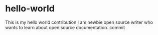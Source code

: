 # hello-world
This is my hello world contribution
I am newbie open source writer who wants to learn about open source documentation.
commit
